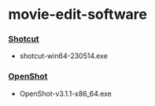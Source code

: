 # movie-edit-software

### [Shotcut](https://shotcut.org/download/)
  - shotcut-win64-230514.exe

### [OpenShot](https://www.openshot.org/ja/)
  - OpenShot-v3.1.1-x86_64.exe
